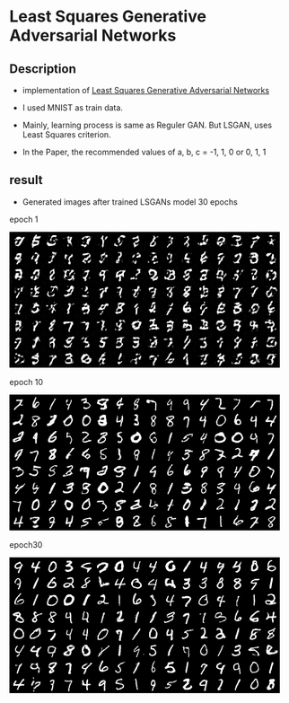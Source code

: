 # Least Squares Generative Adversarial Networks

## Description

- implementation of [Least Squares Generative Adversarial Networks](https://arxiv.org/pdf/1611.04076.pdf)

- I used MNIST as train data.

- Mainly, learning process is same as Reguler GAN. But LSGAN, uses Least Squares criterion.

- In the Paper, the recommended values of a, b, c = -1, 1, 0 or 0, 1, 1

## result

- Generated images after trained LSGANs model 30 epochs

epoch 1

![](./data/generated/epoch_001.png)

epoch 10

![](./data/generated/epoch_010.png)

epoch30

![](./data/generated/epoch_030.png)





